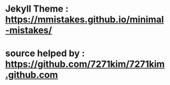 # Jekyll Theme : https://mmistakes.github.io/minimal-mistakes/

# source helped by : https://github.com/7271kim/7271kim.github.com
